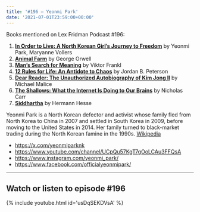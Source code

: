 ```yaml
---
title: '#196 – Yeonmi Park'
date: '2021-07-01T23:59:00+00:00'
---
```


Books mentioned on Lex Fridman Podcast #196:

1. <b><a href="https://amzn.to/3GfAAK7" target="_blank" rel="sponsored noopener noreferrer">In Order to Live: A North Korean Girl’s Journey to Freedom</a></b> by Yeonmi Park, Maryanne Vollers
2. <b><a href="https://amzn.to/3VmeGJF" target="_blank" rel="sponsored noopener noreferrer">Animal Farm</a></b> by George Orwell
3. <b><a href="https://amzn.to/3Gf1Nwr" target="_blank" rel="sponsored noopener noreferrer">Man’s Search for Meaning</a></b> by Viktor Frankl
4. <b><a href="https://amzn.to/3FRhAAd" target="_blank" rel="sponsored noopener noreferrer">12 Rules for Life: An Antidote to Chaos</a></b> by Jordan B. Peterson
5. <b><a href="https://amzn.to/3V9yhwk" target="_blank" rel="sponsored noopener noreferrer">Dear Reader: The Unauthorized Autobiography of Kim Jong Il</a></b> by Michael Malice
6. <b><a href="https://amzn.to/3G6ODSl" target="_blank" rel="sponsored noopener noreferrer">The Shallows: What the Internet Is Doing to Our Brains</a></b> by Nicholas Carr
7. <b><a href="https://amzn.to/3BX3In1" target="_blank" rel="sponsored noopener noreferrer">Siddhartha</a></b> by Hermann Hesse

<!--more-->

Yeonmi Park is a North Korean defector and activist whose family fled from North Korea to China in 2007 and settled in South Korea in 2009, before moving to the United States in 2014. Her family turned to black-market trading during the North Korean famine in the 1990s. <a href="https://en.wikipedia.org/wiki/Yeonmi_Park" target="_blank">Wikipedia</a>

- <a href="https://x.com/yeonmiparknk" target="_blank">https://x.com/yeonmiparknk</a>
- <a href="https://www.youtube.com/channel/UCpQu57KgT7gOoLCAu3FFQsA" target="_blank">https://www.youtube.com/channel/UCpQu57KgT7gOoLCAu3FFQsA</a>
- <a href="https://www.instagram.com/yeonmi_park/" target="_blank">https://www.instagram.com/yeonmi_park/</a>
- <a href="https://www.facebook.com/officialyeonmipark/" target="_blank">https://www.facebook.com/officialyeonmipark/</a>

- - - - - -

## Watch or listen to episode #196

{% include youtube.html id='usDqSEKDVsA' %}
